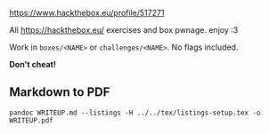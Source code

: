 <https://www.hackthebox.eu/profile/517271>

All <https://hackthebox.eu/> exercises and box pwnage. enjoy :3

Work in `boxes/<NAME>` or `challenges/<NAME>`. No flags included. 

**Don't cheat!**

## Markdown to PDF

    pandoc WRITEUP.md --listings -H ../../tex/listings-setup.tex -o WRITEUP.pdf